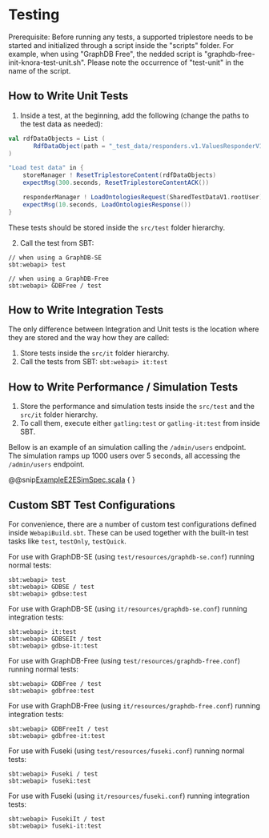 <!---
Copyright © 2015-2019 the contributors (see Contributors.md).

This file is part of Knora.

Knora is free software: you can redistribute it and/or modify
it under the terms of the GNU Affero General Public License as published
by the Free Software Foundation, either version 3 of the License, or
(at your option) any later version.

Knora is distributed in the hope that it will be useful,
but WITHOUT ANY WARRANTY; without even the implied warranty of
MERCHANTABILITY or FITNESS FOR A PARTICULAR PURPOSE.  See the
GNU Affero General Public License for more details.

You should have received a copy of the GNU Affero General Public
License along with Knora.  If not, see <http://www.gnu.org/licenses/>.
-->

# Testing

Prerequisite: Before running any tests, a supported triplestore needs to
be started and initialized through a script inside the "scripts" folder.
For example, when using "GraphDB Free", the nedded script is
"graphdb-free-init-knora-test-unit.sh". Please note the occurrence of
"test-unit" in the name of the script.

## How to Write Unit Tests

1)  Inside a test, at the beginning, add the following (change the paths
    to the test data as needed):

```scala
val rdfDataObjects = List (
       RdfDataObject(path = "_test_data/responders.v1.ValuesResponderV1Spec/incunabula-data.ttl", name = "http://www.knora.org/data/incunabula")
)

"Load test data" in {
    storeManager ! ResetTriplestoreContent(rdfDataObjects)
    expectMsg(300.seconds, ResetTriplestoreContentACK())

    responderManager ! LoadOntologiesRequest(SharedTestDataV1.rootUser)
    expectMsg(10.seconds, LoadOntologiesResponse())
}
```

These tests should be stored inside the `src/test` folder hierarchy.

2)  Call the test from SBT:

```
// when using a GraphDB-SE
sbt:webapi> test

// when using a GraphDB-Free
sbt:webapi> GDBFree / test
```

## How to Write Integration Tests

The only difference between Integration and Unit tests is the location
where they are stored and the way how they are called:

1)  Store tests inside the `src/it` folder hierarchy.
2)  Call the tests from SBT: `sbt:webapi> it:test`

## How to Write Performance / Simulation Tests

1)  Store the performance and simulation tests inside the `src/test` and
    the `src/it` folder hierarchy.
2)  To call them, execute either `gatling:test` or `gatling-it:test`
    from inside SBT.

Bellow is an example of an simulation calling the `/admin/users`
endpoint. The simulation ramps up 1000 users over 5 seconds, all
accessing the `/admin/users`
endpoint.

@@snip[ExampleE2ESimSpec.scala](../../../../../webapi/src/test/scala/org/knora/webapi/e2e/ExampleE2ESimSpec.scala) { }


## Custom SBT Test Configurations

For convenience, there are a number of custom test configurations defined inside `WebapiBuild.sbt`. These can be used together with the
built-in test tasks like `test`, `testOnly`, `testQuick`.

For use with GraphDB-SE (using `test/resources/graphdb-se.conf`) running normal tests:

```
sbt:webapi> test
sbt:webapi> GDBSE / test
sbt:webapi> gdbse:test
```

For use with GraphDB-SE (using `it/resources/graphdb-se.conf`) running integration tests:

```
sbt:webapi> it:test
sbt:webapi> GDBSEIt / test
sbt:webapi> gdbse-it:test
```

For use with GraphDB-Free (using `test/resources/graphdb-free.conf`) running normal tests:

```
sbt:webapi> GDBFree / test
sbt:webapi> gdbfree:test
```

For use with GraphDB-Free (using `it/resources/graphdb-free.conf`) running integration tests:

```
sbt:webapi> GDBFreeIt / test
sbt:webapi> gdbfree-it:test
```

For use with Fuseki (using `test/resources/fuseki.conf`) running normal tests:

```
sbt:webapi> Fuseki / test
sbt:webapi> fuseki:test
```

For use with Fuseki (using `it/resources/fuseki.conf`) running integration tests:

```
sbt:webapi> FusekiIt / test
sbt:webapi> fuseki-it:test
```
